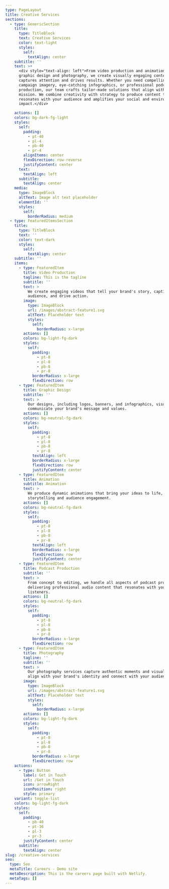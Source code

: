 ```yaml
---
type: PageLayout
title: Creative Services
sections:
  - type: GenericSection
    title:
      type: TitleBlock
      text: Creative Services
      color: text-light
      styles:
        self:
          textAlign: center
    subtitle: ''
    text: >+
      <div style="text-align: left">From video production and animation to
      graphic design and photography, we create visually engaging content that
      captures attention and drives results. Whether you need compelling
      campaign imagery, eye-catching infographics, or professional podcast
      production, our team crafts tailor-made solutions that align with your
      mission. We combine creativity with strategy to produce content that
      resonates with your audience and amplifies your social and environmental
      impact.</div>

    actions: []
    colors: bg-dark-fg-light
    styles:
      self:
        padding:
          - pt-40
          - pl-4
          - pb-40
          - pr-4
        alignItems: center
        flexDirection: row-reverse
        justifyContent: center
      text:
        textAlign: left
      subtitle:
        textAlign: center
    media:
      type: ImageBlock
      altText: Image alt text placeholder
      elementId: ''
      styles:
        self:
          borderRadius: medium
  - type: FeaturedItemsSection
    title:
      type: TitleBlock
      text: ''
      color: text-dark
      styles:
        self:
          textAlign: center
    subtitle: ''
    items:
      - type: FeaturedItem
        title: Video Production
        tagline: This is the tagline
        subtitle: ''
        text: >
          We create engaging videos that tell your brand's story, captivate your
          audience, and drive action.
        image:
          type: ImageBlock
          url: /images/abstract-feature1.svg
          altText: Placeholder text
          styles:
            self:
              borderRadius: x-large
        actions: []
        colors: bg-light-fg-dark
        styles:
          self:
            padding:
              - pt-8
              - pl-8
              - pb-8
              - pr-8
            borderRadius: x-large
            flexDirection: row
      - type: FeaturedItem
        title: Graphic Design
        subtitle: ''
        text: >
          Our designs, including logos, banners, and infographics, visually
          communicate your brand's message and values.
        actions: []
        colors: bg-neutral-fg-dark
        styles:
          self:
            padding:
              - pt-8
              - pl-8
              - pb-8
              - pr-8
            textAlign: left
            borderRadius: x-large
            flexDirection: row
            justifyContent: center
      - type: FeaturedItem
        title: Animation
        subtitle: Animation
        text: >
          We produce dynamic animations that bring your ideas to life, enhancing
          storytelling and audience engagement.
        actions: []
        colors: bg-neutral-fg-dark
        styles:
          self:
            padding:
              - pt-8
              - pl-8
              - pb-8
              - pr-8
            textAlign: left
            borderRadius: x-large
            flexDirection: row
            justifyContent: center
      - type: FeaturedItem
        title: Podcast Production
        subtitle: ''
        text: >
          From concept to editing, we handle all aspects of podcast production,
          delivering professional audio content that resonates with your
          listeners.
        actions: []
        colors: bg-neutral-fg-dark
        styles:
          self:
            padding:
              - pt-8
              - pl-8
              - pb-8
              - pr-8
            borderRadius: x-large
            flexDirection: row
      - type: FeaturedItem
        title: Photography
        tagline: ''
        subtitle: ''
        text: >
          Our photography services capture authentic moments and visuals that
          align with your brand's identity and connect with your audience.
        image:
          type: ImageBlock
          url: /images/abstract-feature1.svg
          altText: Placeholder text
          styles:
            self:
              borderRadius: x-large
        actions: []
        colors: bg-light-fg-dark
        styles:
          self:
            padding:
              - pt-8
              - pl-8
              - pb-8
              - pr-8
            borderRadius: x-large
            flexDirection: row
    actions:
      - type: Button
        label: Get in Touch
        url: /Get in Touch
        icon: arrowRight
        iconPosition: right
        style: primary
    variant: toggle-list
    colors: bg-light-fg-dark
    styles:
      self:
        padding:
          - pb-40
          - pt-16
          - pl-3
          - pr-3
        justifyContent: center
      subtitle:
        textAlign: center
slug: /creative-services
seo:
  type: Seo
  metaTitle: Careers - Demo site
  metaDescription: This is the careers page built with Netlify.
  metaTags: []
---
```

